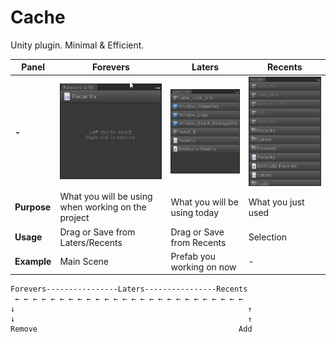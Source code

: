 # Cache
Unity plugin. Minimal & Efficient.

| **Panel** | Forevers                                           | Laters                              | Recents                             |
| - |----------------------------------------------------|-------------------------------------|-------------------------------------|
| **-** | ![](Assets\2021-04-16-11-59-17.png)                | ![](Assets\2021-04-16-12-00-26.png) | ![](Assets\2021-04-16-12-00-51.png) |
| **Purpose** | What you will be using when working on the project | What you will be using today        | What you just used                  |
| **Usage** | Drag or Save from Laters/Recents                   | Drag or Save from Recents           | Selection                           |
| **Example** | Main Scene | Prefab you working on now | - |


```
Forevers----------------Laters----------------Recents
 ← ← ← ← ← ← ← ← ← ← ← ← ← ← ← ← ← ← ← ← ← ← ← ← ← ← 
↓                                                    ↑
↓                                                    ↑
Remove                                             Add
```